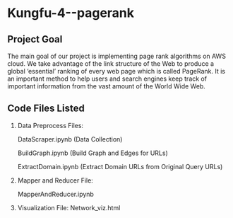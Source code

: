 # Kungfu-4--pagerank

## Project Goal
The main goal of our project is implementing page rank algorithms on AWS cloud. We take advantage of the link structure of the Web to produce a global ‘essential’ ranking of every web page which is called PageRank. It is an important method to help users and search engines keep track of important information from the vast amount of the World Wide Web.

## Code Files Listed

1. Data Preprocess Files:

    DataScraper.ipynb (Data Collection)
  
    BuildGraph.ipynb (Build Graph and Edges for URLs)
  
    ExtractDomain.ipynb (Extract Domain URLs from Original Query URLs)
  
  
2. Mapper and Reducer File: 

    MapperAndReducer.ipynb
    
3. Visualization File:
    Network_viz.html
